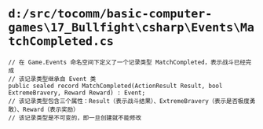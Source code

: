 # `d:/src/tocomm/basic-computer-games\17_Bullfight\csharp\Events\MatchCompleted.cs`

```
// 在 Game.Events 命名空间下定义了一个记录类型 MatchCompleted，表示战斗已经完成
// 该记录类型继承自 Event 类
public sealed record MatchCompleted(ActionResult Result, bool ExtremeBravery, Reward Reward) : Event;
// 该记录类型包含三个属性：Result（表示战斗结果）、ExtremeBravery（表示是否极度勇敢）、Reward（表示奖励）
// 该记录类型是不可变的，即一旦创建就不能修改
```